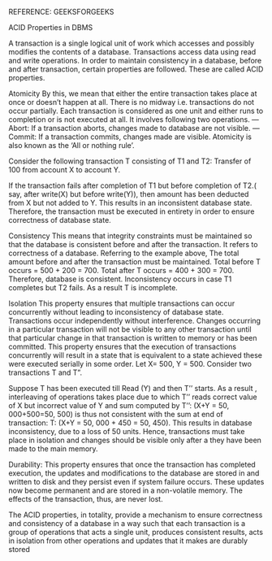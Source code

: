 REFERENCE: GEEKSFORGEEKS


ACID Properties in DBMS

A transaction is a single logical unit of work which accesses and possibly modifies the contents of a database. Transactions access data using read and write operations.
In order to maintain consistency in a database, before and after transaction, certain properties are followed. These are called ACID properties.

Atomicity
By this, we mean that either the entire transaction takes place at once or doesn’t happen at all. There is no midway i.e. transactions do not occur partially. Each transaction is considered as one unit and either runs to completion or is not executed at all. It involves following two operations.
—Abort: If a transaction aborts, changes made to database are not visible.
—Commit: If a transaction commits, changes made are visible.
Atomicity is also known as the ‘All or nothing rule’.


Consider the following transaction T consisting of T1 and T2: Transfer of 100 from account X to account Y.

If the transaction fails after completion of T1 but before completion of T2.( say, after write(X) but before write(Y)), then amount has been deducted from X but not added to Y. This results in an inconsistent database state. Therefore, the transaction must be executed in entirety in order to ensure correctness of database state.

 
Consistency
This means that integrity constraints must be maintained so that the database is consistent before and after the transaction. It refers to correctness of a database. Referring to the example above,
The total amount before and after the transaction must be maintained.
Total before T occurs = 500 + 200 = 700.
Total after T occurs = 400 + 300 = 700.
Therefore, database is consistent. Inconsistency occurs in case T1 completes but T2 fails. As a result T is incomplete.

 
Isolation
This property ensures that multiple transactions can occur concurrently without leading to inconsistency of database state. Transactions occur independently without interference. Changes occurring in a particular transaction will not be visible to any other transaction until that particular change in that transaction is written to memory or has been committed. This property ensures that the execution of transactions concurrently will result in a state that is equivalent to a state achieved these were executed serially in some order.
Let X= 500, Y = 500.
Consider two transactions T and T”.

Suppose T has been executed till Read (Y) and then T’’ starts. As a result , interleaving of operations takes place due to which T’’ reads correct value of X but incorrect value of Y and sum computed by
T’’: (X+Y = 50, 000+500=50, 500)
is thus not consistent with the sum at end of transaction:
T: (X+Y = 50, 000 + 450 = 50, 450).
This results in database inconsistency, due to a loss of 50 units. Hence, transactions must take place in isolation and changes should be visible only after a they have been made to the main memory.

 
Durability:
This property ensures that once the transaction has completed execution, the updates and modifications to the database are stored in and written to disk and they persist even if system failure occurs. These updates now become permanent and are stored in a non-volatile memory. The effects of the transaction, thus, are never lost.

The ACID properties, in totality, provide a mechanism to ensure correctness and consistency of a database in a way such that each transaction is a group of operations that acts a single unit, produces consistent results, acts in isolation from other operations and updates that it makes are durably stored
